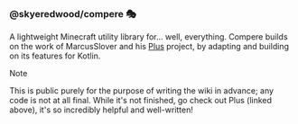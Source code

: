 ### @skyeredwood/compere 🎭
A lightweight Minecraft utility library for... well, everything. Compere builds on the work of MarcusSlover and his [Plus](https://github.com/marcusslover/plus) project, by adapting and building on its features for Kotlin.

> [!NOTE]
> This is public purely for the purpose of writing the wiki in advance; any code is not at all final. While it's not finished, go check out Plus (linked above), it's so incredibly helpful and well-written!
